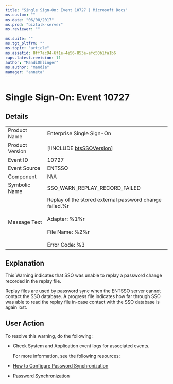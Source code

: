 ```yaml
---
title: "Single Sign-On: Event 10727 | Microsoft Docs"
ms.custom: ""
ms.date: "06/08/2017"
ms.prod: "biztalk-server"
ms.reviewer: ""

ms.suite: ""
ms.tgt_pltfrm: ""
ms.topic: "article"
ms.assetid: 8ff7ac94-6f1e-4e56-853e-efc50b1fa1b6
caps.latest.revision: 11
author: "MandiOhlinger"
ms.author: "mandia"
manager: "anneta"
---
```

# Single Sign-On: Event 10727
## Details  

|                 |                                                                                                                                          |
|-----------------|------------------------------------------------------------------------------------------------------------------------------------------|
|  Product Name   |                                                        Enterprise Single Sign-On                                                         |
| Product Version |                                       [!INCLUDE [btsSSOVersion](../includes/btsssoversion-md.md)]                                        |
|    Event ID     |                                                                  10727                                                                   |
|  Event Source   |                                                                  ENTSSO                                                                  |
|    Component    |                                                                   N\A                                                                    |
|  Symbolic Name  |                                                      SSO_WARN_REPLAY_RECORD_FAILED                                                       |
|  Message Text   | Replay of the stored external password change failed.%r<br /><br /> Adapter: %1%r<br /><br /> File Name: %2%r<br /><br /> Error Code: %3 |

## Explanation  
 This Warning indicates that SSO was unable to replay a password change recorded in the replay file.  

 Replay files are used by password sync when the ENTSSO server cannot contact the SSO database. A progress file indicates how far through SSO was able to read the replay file in-case contact with the SSO database is again lost.  

## User Action  
 To resolve this warning, do the following:  

- Check System and Application event logs for associated events.  

  For more information, see the following resources:  

- [How to Configure Password Synchronization](../core/how-to-configure-password-synchronization.md)  

- [Password Synchronization](../core/password-synchronization2.md)
